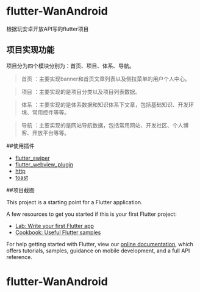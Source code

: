 # flutter-WanAndroid

根据玩安卓开放API写的flutter项目

## 项目实现功能

项目分为四个模块分别为：首页、项目、体系、导航。

> 首页 ：主要实现banner和首页文章列表以及侧拉菜单的用户个人中心。

> 项目 ：主要实现的是项目分类以及项目列表数据。
 
> 体系 ：主要实现的是体系数据和知识体系下文章，包括基础知识、开发环境、常用控件等等。
 
> 导航 ：主要实现的是网站导航数据，包括常用网站、开发社区、个人博客、开放平台等等。

##使用插件

- [flutter_swiper](https://flutter.dev/docs/get-started/codelab)
- [flutter_webview_plugin](https://flutter.dev/docs/get-started/codelab)
- [http](https://flutter.dev/docs/get-started/codelab)
- [toast](https://flutter.dev/docs/get-started/codelab)

##项目截图








This project is a starting point for a Flutter application.

A few resources to get you started if this is your first Flutter project:

- [Lab: Write your first Flutter app](https://flutter.dev/docs/get-started/codelab)
- [Cookbook: Useful Flutter samples](https://flutter.dev/docs/cookbook)

For help getting started with Flutter, view our 
[online documentation](https://flutter.dev/docs), which offers tutorials, 
samples, guidance on mobile development, and a full API reference.
# flutter-WanAndroid
